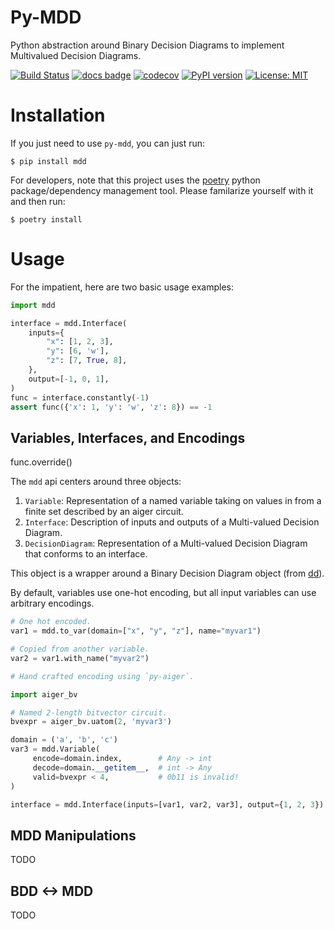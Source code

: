 # Py-MDD

Python abstraction around Binary Decision Diagrams to implement
Multivalued Decision Diagrams.

[![Build Status](https://cloud.drone.io/api/badges/mvcisback/py-mdd/status.svg)](https://cloud.drone.io/mvcisback/py-mdd)
[![docs badge](https://img.shields.io/badge/docs-docs-black)](https://mjvc.me/py-mdd)
[![codecov](https://codecov.io/gh/mvcisback/py-mdd/branch/main/graph/badge.svg)](https://codecov.io/gh/mvcisback/py-mdd)
[![PyPI version](https://badge.fury.io/py/mdd.svg)](https://badge.fury.io/py/mdd)
[![License: MIT](https://img.shields.io/badge/License-MIT-yellow.svg)](https://opensource.org/licenses/MIT)


# Installation

If you just need to use `py-mdd`, you can just run:

`$ pip install mdd`

For developers, note that this project uses the
[poetry](https://poetry.eustace.io/) python package/dependency
management tool. Please familarize yourself with it and then
run:

`$ poetry install`


# Usage

For the impatient, here are two basic usage examples:

```python
import mdd

interface = mdd.Interface(
    inputs={
        "x": [1, 2, 3],
        "y": [6, 'w'], 
        "z": [7, True, 8],
    }, 
    output=[-1, 0, 1],
)
func = interface.constantly(-1)
assert func({'x': 1, 'y': 'w', 'z': 8}) == -1
```

## Variables, Interfaces, and Encodings


func.override()


The `mdd` api centers around three objects:

1. `Variable`: Representation of a named variable taking on values in
   from a finite set described by an aiger circuit.
1. `Interface`: Description of inputs and outputs of a Multi-valued Decision Diagram.
1. `DecisionDiagram`: Representation of a Multi-valued Decision Diagram that conforms
   to an interface.

This object is a wrapper around a Binary Decision Diagram object (from
[dd](https://github.com/tulip-control/dd)).

By default, variables use one-hot encoding, but all input variables
can use arbitrary encodings.

```python
# One hot encoded.
var1 = mdd.to_var(domain=["x", "y", "z"], name="myvar1")

# Copied from another variable.
var2 = var1.with_name("myvar2")

# Hand crafted encoding using `py-aiger`.

import aiger_bv

# Named 2-length bitvector circuit.
bvexpr = aiger_bv.uatom(2, 'myvar3')

domain = ('a', 'b', 'c')
var3 = mdd.Variable(
     encode=domain.index,        # Any -> int
     decode=domain.__getitem__,  # int -> Any
     valid=bvexpr < 4,           # 0b11 is invalid!
)

interface = mdd.Interface(inputs=[var1, var2, var3], output={1, 2, 3})
```

## MDD Manipulations

TODO

## BDD <-> MDD

TODO